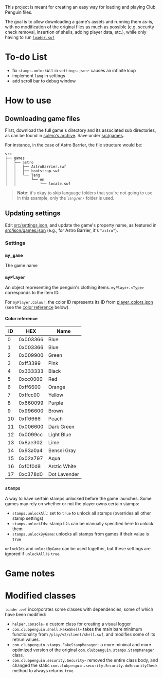 This project is meant for creating an easy way for loading and playing Club Penguin files.

The goal is to allow downloading a game's assets and running them as-is, with no modification of the original files as much as possible (e.g. security check removal, insertion of shells, adding player data, etc.), while only having to run [`loader.swf`](./src/loader.swf)

# To-do List
- fix `stamps.unlockAll` in `settings.json`- causes an infinite loop
- implement `lang` in settings
- add scroll bar to debug window

# How to use
## Downloading game files
First, download the full game's directory and its associated sub directories, as can be found in [solero's archive](https://icerink.solero.me/media1.clubpenguin.com/play/v2/games/). Save under [src/games](./src/games).

For instance, in the case of Astro Barrier, the file structure would be:
```
src
├── games
│   ├── astro
│   │   ├── AstroBarrier.swf
│   │   ├── bootstrap.swf
│   │   └── lang
│   │       └── en
│   │           └── locale.swf
```

> **Note:** it's okay to skip language folders that you're not going to use. In this example, only the `lang/en/` folder is used.

## Updating settings
Edit [src/settings.json](./src/settings.json), and update the game's property name, as featured in [src/json/games.json](./src/json/games.json) (e.g., for Astro Barrier, it's `"astro"`).

### Settings
### `my_game`
The game name
### `myPlayer`
An object representing the penguin's clothing items. `myPlayer.<Type>` corresponds to the item ID.

For `myPlayer.Colour`, the color ID represents its ID from [player_colors.json](https://web.archive.org/web/20170329041807if_/media1.clubpenguin.com/play/en/web_service/game_configs/player_colors.json) (see the [color reference](#color-reference) below).

#### Color reference
|ID|HEX|Name|
|-|-|-|
|0|0x003366|Blue|
|1|0x003366|Blue|
|2|0x009900|Green|
|3|0xff3399|Pink|
|4|0x333333|Black|
|5|0xcc0000|Red|
|6|0xff6600|Orange|
|7|0xffcc00|Yellow|
|8|0x660099|Purple|
|9|0x996600|Brown|
|10|0xff6666|Peach|
|11|0x006600|Dark Green|
|12|0x0099cc|Light Blue|
|13|0x8ae302|Lime|
|14|0x93a0a4|Sensei Gray|
|15|0x02a797|Aqua|
|16|0xf0f0d8|Arctic White|
|17|0xc378d0|Dot Lavender|

### `stamps`
A way to have certain stamps unlocked before the game launches. Some games may rely on whether or not the player owns certain stamps:
- `stamps.unlockAll`: set to `true` to unlock all stamps (overrides all other stamp settings)
- `stamps.unlockIds`: stamp IDs can be manually specified here to unlock them
- `stamps.unlockByGame`: unlocks all stamps from games if their value is `true`

`unlockIds` and `unlockByGame` can be used together, but these settings are ignored if `unlockAll` is `true`.

# Game notes


# Modified classes
`loader.swf` incorporates some classes with dependencies, some of which have been modified:
- `helper.Console`- a custom class for creating a visual logger
- `com.clubpenguin.shell.FakeShell`- takes the main bare minimum functionality from `/play/v2/client/shell.swf`, and modifies some of its retrun values.
- `com.clubpenguin.stamps.FakeStampManager`- a more minimal and more optimized version of the original `com.clubpenguin.stamps.StampManager` class.
- `com.clubpenguin.security.Security`- removed the entire class body, and changed the static `com.clubpenguin.security.Security.doSecurityCheck` method to always returns `true`.